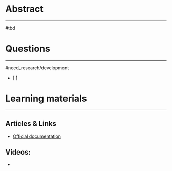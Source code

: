 # Abstract
---
#tbd



# Questions
---
#need_research/development 
- [ ] 



# Learning materials
---
## Articles & Links
- [Official documentation](https://www.swift.org/package-manager/)
## Videos:
- 